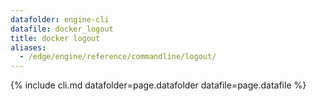 ```yaml
---
datafolder: engine-cli
datafile: docker_logout
title: docker logout
aliases:
  - /edge/engine/reference/commandline/logout/
---
```

<!--
This page is automatically generated from Docker's source code. If you want to
suggest a change to the text that appears here, open a ticket or pull request
in the source repository on GitHub:

https://github.com/docker/cli
-->
{% include cli.md datafolder=page.datafolder datafile=page.datafile %}
